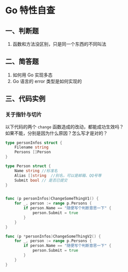 # Go 特性自查
## 一、判断题
1. 函数和方法没区别，只是同一个东西的不同叫法


## 二、简答题
1. 如何用 Go 实现多态
2. Go 语言的 error 类型是如何实现的

## 三、代码实例

### 关于指针与切片
以下代码的两个 `change` 函数造成的改动，都能成功生效吗？  
如果不能，分别是因为什么原因？怎么写才是对的？  
``` go
type personInfos struct {
	Filename string
	Persons []Person
}

type Person struct {
	Name string	//标准名
	Alias []string	//别名，可以是邮箱、QQ号等
	Submit bool // 是否已提交
}


func (p personInfos)ChangeSomeThingV1() {
	for _, person := range p.Persons {
		if person.Name == "随便写个判断意思一下" {
			person.Submit = true
		}
	}
}

func (p *personInfos)ChangeSomeThingV2() {
	for _, person := range p.Persons {
		if person.Name == "随便写个判断意思一下" {
			person.Submit = true
		}
	}
}

```
